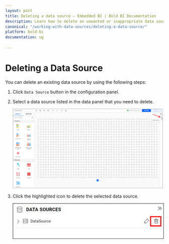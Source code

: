 ```yaml
---
layout: post
title: Deleting a data source – Embedded BI | Bold BI Documentation
description: Learn how to delete an unwanted or inappropriate data source associated with a dashboard in Bold BI Embedded.
canonical: "/working-with-data-sources/deleting-a-data-source/"
platform: bold-bi
documentation: ug

---
```


# Deleting a Data Source

You can delete an existing data source by using the following steps:

1. Click `Data Source` button in the configuration panel.

2. Select a data source listed in the data panel that you need to delete.

   ![Data button](/static/assets/working-with-datasource/images/databutton.png)

3. Click the highlighted icon to delete the selected data source.

   ![Delete data icon](/static/assets/working-with-datasource/images/deletedataicon.png)

